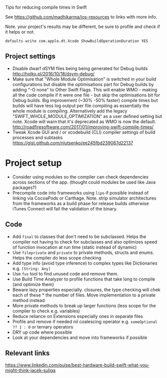 Tips for reducing compile times in Swift

See https://github.com/madhikarma/ios-resources to links with more info.

Note. your project's results may be different, be sure to profile and check if it helps or not.

`defaults write com.apple.dt.Xcode ShowBuildOperationDuration YES`

## Project settings
- Disable dwarf dSYM files being being generated for Debug builds http://holko.pl/2016/10/18/dsym-debug/
- Make sure that "Whole Module Optimisation" is switched in your build configurations but disable the optimisations part for Debug builds by adding "-O none" to Other Swift Flags. This will enable WMO - making all the code compile if it were one file - but skip the optimisations bit for Debug builds. Big improvement (~30% -50% faster) compile times but builds will have less log output per file compiling as essentially the whole module is compiling. Alternatively add the legacy "SWIFT_WHOLE_MODULE_OPTIMIZATION" as a user defined setting but note. Xcode will warn that it's deprecated as WMO is now the default. http://roadfiresoftware.com/2017/01/improving-swift-compile-times/
- Tweak Xcode GUI and / or xcodebuild (CLI) compiler settings of build processes and subtasks https://gist.github.com/nlutsenko/ee245fbd239087d22137

# Project setup
- Consider using modules so the compiler can check dependencies across sections of the app. (thought could modules be used like Java packages?)
- Precompile code into frameworks using `lipo` if possible instead of linking via CocoaPods or Carthage. Note. strip simulator architectures from the frameworks as a build phase for release builds otherwise iTunes Connect will fail the validation of the binary.

## Code
- Add `final` to classes that don't need to be subclassed. Helps the compiler not having to check for subclasses and also optimizes speed of function invocation at run time (static instead of dynamic)
- Use `fileprivate` and `private` to private methods, structs and enums. Helps the compiler do less scope checking
- Add type info (avoid type inference) to complex types like Dictionaries e.g. `[String: Any]`
- Use `fus` tool to find unused code and remove them.
- Use Build Time Analyzer to profile functions that take long to compile (and optimize them)
- Beware lazy properties especially. closures, the type checking will chek each of these * the number of files. Move implementation to a private method instead.
- More private methods to break up larger functions (less scope for the compiler to check e.g. variables) 
- Reduce reliance on Extensions especially ones in separate files
- Profile and remove if needed nil coalescing operator e.g. `someOptional ?? 1 : 0` or ternary operators
- DRY up code where possible
- Look at your dependencies and move into frameworks if possible

## Relevant links

https://www.linkedin.com/pulse/best-hardware-build-swift-what-you-might-think-jacek-suliga

